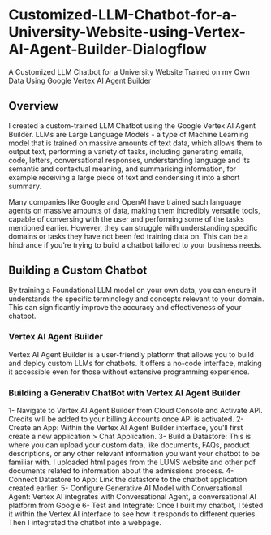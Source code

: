 # Customized-LLM-Chatbot-for-a-University-Website-using-Vertex-AI-Agent-Builder-Dialogflow
A Customized LLM Chatbot for a University Website Trained on my Own Data Using Google Vertex AI Agent Builder

## Overview

I created a custom-trained LLM Chatbot using the Google Vertex AI Agent Builder. LLMs are Large Language Models - a type of Machine Learning model that is trained on massive amounts of text data, which allows them to output text, performing a variety of tasks, including generating emails, code, letters, conversational responses, understanding language and its semantic and contextual meaning, and summarising information, for example receiving a large piece of text and condensing it into a short summary.

Many companies like Google and OpenAI have trained such language agents on massive amounts of data, making them incredibly versatile tools, capable of conversing with the user and performing some of the tasks mentioned earlier. However, they can struggle with understanding specific domains or tasks they have not been fed training data on. This can be a hindrance if you’re trying to build a chatbot tailored to your business needs.

## Building a Custom Chatbot

By training a Foundational LLM model on your own data, you can ensure it understands the specific terminology and concepts relevant to your domain. This can significantly improve the accuracy and effectiveness of your chatbot.

### Vertex AI Agent Builder

Vertex AI Agent Builder is a user-friendly platform that allows you to build and deploy custom LLMs for chatbots. It offers a no-code interface, making it accessible even for those without extensive programming experience. 

### Building a Generativ ChatBot with Vertex AI Agent Builder

1- Navigate to Vertex AI Agent Builder from Cloud Console and Activate API. Credits will be added to your billing Accounts once API is activated.
2- Create an App: Within the Vertex AI Agent Builder interface, you’ll first create a new application > Chat Application.
3- Build a Datastore: This is where you can upload your custom data, like documents, FAQs, product descriptions, or any other relevant information you want your chatbot to be familiar with. I uploaded html pages from the LUMS website and other pdf documents related to information about the admissions process.
4- Connect Datastore to App: Link the datastore to the chatbot application created earlier.
5- Configure Generative AI Model with Conversational Agent: Vertex AI integrates with Conversational Agent, a conversational AI platform from Google
6- Test and Integrate: Once I built my chatbot, I tested it within the Vertex AI interface to see how it responds to different queries. Then I integrated the chatbot into a webpage.

